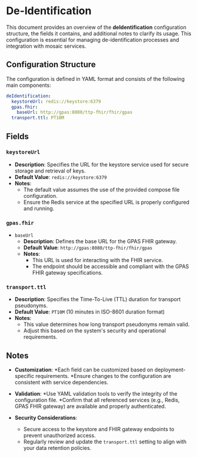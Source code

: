 # De-Identification <Badge type="tip" text="Trust Center Agent" />

This document provides an overview of the **deIdentification** configuration structure, the fields
it contains, and additional notes to clarify its usage. This configuration is essential for managing
de-identification processes and integration with mosaic services.

## Configuration Structure

The configuration is defined in YAML format and consists of the following main components:

```yaml
deIdentification:
  keystoreUrl: redis://keystore:6379
  gpas.fhir:
    baseUrl: http://gpas:8080/ttp-fhir/fhir/gpas
  transport.ttl: PT10M
```

## Fields

### `keystoreUrl`

* **Description**: Specifies the URL for the keystore service used for secure storage and retrieval
  of keys.
* **Default Value**: `redis://keystore:6379`
* **Notes**:
  * The default value assumes the use of the provided compose file configuration.
  * Ensure the Redis service at the specified URL is properly configured and running.

### `gpas.fhir`

* `baseUrl`
  * **Description**: Defines the base URL for the GPAS FHIR gateway.
  * **Default Value**: `http://gpas:8080/ttp-fhir/fhir/gpas`
  * **Notes**:
    * This URL is used for interacting with the FHIR service.
    * The endpoint should be accessible and compliant with the GPAS FHIR gateway specifications.

### `transport.ttl`

* **Description**: Specifies the Time-To-Live (TTL) duration for transport pseudonyms.
* **Default Value**: `PT10M` (10 minutes in ISO-8601 duration format)
* **Notes**:
  * This value determines how long transport pseudonyms remain valid.
  * Adjust this based on the system's security and operational requirements.

## Notes

* **Customization**:
  *Each field can be customized based on deployment-specific requirements.
  *Ensure changes to the configuration are consistent with service dependencies.

* **Validation**:
  *Use YAML validation tools to verify the integrity of the configuration file.
  *Confirm that all referenced services (e.g., Redis, GPAS FHIR gateway) are available and properly
  authenticated.

* **Security Considerations**:
  * Secure access to the keystore and FHIR gateway endpoints to prevent unauthorized access.
  * Regularly review and update the `transport.ttl` setting to align with your data retention
    policies.
